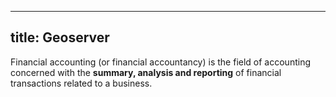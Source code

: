 
---
title: Geoserver
---

Financial accounting (or financial accountancy) is the field of accounting concerned with the **summary, analysis and reporting** of financial transactions related to a business.
